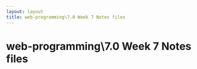 ```yaml
---
layout: layout
title: web-programming\7.0 Week 7 Notes files
---
```


# web-programming\7.0 Week 7 Notes files


